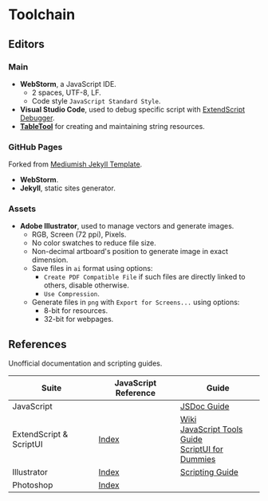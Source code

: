 # Toolchain

## Editors

### Main

- **WebStorm**, a JavaScript IDE.
  - 2 spaces, UTF-8, LF.
  - Code style `JavaScript Standard Style`.
- **Visual Studio Code**, used to debug specific script
  with [ExtendScript Debugger](https://marketplace.visualstudio.com/items?itemName=Adobe.extendscript-debug).
- **[TableTool](https://github.com/jakob/TableTool/)** for creating and maintaining string
  resources.

### GitHub Pages

Forked from [Mediumish Jekyll Template](https://github.com/wowthemesnet/mediumish-theme-jekyll/).

- **WebStorm**.
- **Jekyll**, static sites generator.

### Assets

- **Adobe Illustrator**, used to manage vectors and generate images.
  - RGB, Screen (72 ppi), Pixels.
  - No color swatches to reduce file size.
  - Non-decimal artboard's position to generate image in exact dimension.
  - Save files in `ai` format using options:
    - `Create PDF Compatible File` if such files are directly linked to others, disable otherwise.
    - `Use Compression`.
  - Generate files in `png` with `Export for Screens...` using options:
    - 8-bit for resources.
    - 32-bit for webpages.

## References

Unofficial documentation and scripting guides.

| Suite | JavaScript Reference | Guide |
| --- | --- | --- |
| JavaScript | | [JSDoc Guide](https://jsdoc.app/) |
| ExtendScript & ScriptUI | [Index](https://documentation.help/CS3-ScriptUI/inxx.html) | [Wiki](https://github.com/ExtendScript/wiki/wiki/) <br> [JavaScript Tools Guide](https://extendscript.docsforadobe.dev/) <br> [ScriptUI for Dummies](https://www.daube.ch/docu/fm-documentation/ExtendScript/ScriptUI_for_Dummies-%5BPeterKahrel%5D.pdf) |
| Illustrator | [Index](https://documentation.help/Illustrator-CS6/inxx.html) | [Scripting Guide](https://ai-scripting.docsforadobe.dev/) |
| Photoshop | [Index](https://documentation.help/Photoshop-CS5/inxx.html) | |
